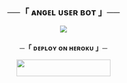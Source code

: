 <h2 align="center">
    ──「 ᴀɴɢᴇʟ ᴜsᴇʀ ʙᴏᴛ 」──
</h2>
<p align="center">
  <img src="https://telegra.ph/file/e2498c70e3b2f14b54b52.jpg">
</p>

<h3 align="center">
    ─「 ᴅᴇᴩʟᴏʏ ᴏɴ ʜᴇʀᴏᴋᴜ 」─
</h3>

<p align="center"><a href="https://dashboard.heroku.com/new?template=https://github.com/ASIFXQUEEN/XHELL"> <img src="https://img.shields.io/badge/Deploy%20On%20Heroku-00FFFF?style=for-the-badge&logo=heroku" width="220" height="38.45"/></a></p>
